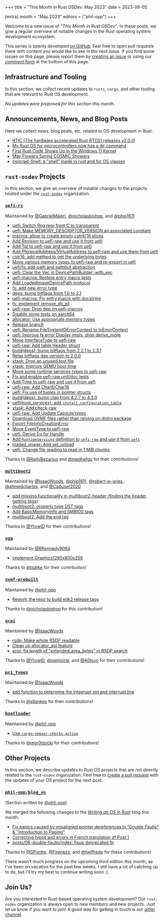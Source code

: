 +++
title = "This Month in Rust OSDev: May 2023"
date = 2023-06-05

[extra]
month = "May 2023"
editors = ["phil-opp"]
+++

Welcome to a new issue of _"This Month in Rust OSDev"_. In these posts, we give a regular overview of notable changes in the Rust operating system development ecosystem.

<!-- more -->

This series is openly developed [on GitHub](https://github.com/rust-osdev/homepage/). Feel free to open pull requests there with content you would like to see in the next issue. If you find some issues on this page, please report them by [creating an issue](https://github.com/rust-osdev/homepage/issues/new) or using our <a href="#comment-form">_comment form_</a> at the bottom of this page.

<!--
    This is a draft for the upcoming "This Month in Rust OSDev (May 2023)" post.
    Feel free to create pull requests against the `next` branch to add your
    content here.
    Please take a look at the past posts on https://rust-osdev.com/ to see the
    general structure of these posts.
-->

## Infrastructure and Tooling

In this section, we collect recent updates to `rustc`, `cargo`, and other tooling that are relevant to Rust OS development.

<!--
    Please use the following template:

    ### Summary
    <span class="maintainers">(Section written by [@author](https://github.com/author))</span>

    <text>
-->

_No updates were proposed for this section this month._

## Announcements, News, and Blog Posts

Here we collect news, blog posts, etc. related to OS development in Rust.

<!--
Please follow this template:

- [Title](https://example.com)
  - (optional) Some additional context
-->

- [RTIC (The hardware accelerated Rust RTOS) releases v2.0.0!](https://www.reddit.com/r/rust/comments/13xp6q9/rtic_the_hardware_accelerated_rust_rtos_releases/)
- [My Rust OS for microcontrollers now has a dir command](https://www.reddit.com/r/rust/comments/13aittv/media_my_rust_os_for_microcontrollers_now_has_a/)
- [First Rust Code Shows Up in the Windows 11 Kernel](https://www.thurrott.com/windows/windows-11/282995/first-rust-code-shows-up-in-the-windows-11-kernel)
- [May Flowers Spring COSMIC Showers](https://blog.system76.com/post/may-flowers-spring-cosmic-showers/)
- [Ironclad-Shell: a "shell" made in rust and for OS classes](https://www.reddit.com/r/rust/comments/13h1ii0/ironcladshell_a_shell_made_in_rust_and_for_os/)


## `rust-osdev` Projects

In this section, we give an overview of notable changes to the projects hosted under the [`rust-osdev`] organization.

[`rust-osdev`]: https://github.com/rust-osdev/about

<!--
    Please use the following template:

    ### [`repo_name`](https://github.com/rust-osdev/repo_name)
    <span class="maintainers">Maintained by [@maintainer_1](https://github.com/maintainer_1)</span>

    The `repo_name` crate ...<<short introduction>>...

    We merged the following changes this month:
    <<changelog, either in list or text form>>
-->


### [`uefi-rs`](https://github.com/rust-osdev/uefi-rs)
<span class="maintainers">Maintained by [@GabrielMajeri](https://github.com/GabrielMajeri), [@nicholasbishop](https://github.com/nicholasbishop), and [@phip1611](https://github.com/phip1611)</span>

- [uefi: Switch Rng repr from C to transparent](https://github.com/rust-osdev/uefi-rs/pull/784)
- [uefi: Make MEMORY_DESCRIPTOR_VERSION an associated constant](https://github.com/rust-osdev/uefi-rs/pull/785)
- [macros: allow to create empty cstr8/16 slices](https://github.com/rust-osdev/uefi-rs/pull/786)
- [Add Revision to uefi-raw and use it from uefi](https://github.com/rust-osdev/uefi-rs/pull/783)
- [Add Tpl to uefi-raw and use it from uefi](https://github.com/rust-osdev/uefi-rs/pull/790)
- [Add PhysicalAddress/VirtualAddress to uefi-raw and use them from uefi](https://github.com/rust-osdev/uefi-rs/pull/789)
- [cstr16: add method to get the underlying bytes](https://github.com/rust-osdev/uefi-rs/pull/788)
- [Move various memory types to uefi-raw and re-export in uefi](https://github.com/rust-osdev/uefi-rs/pull/791)
- [uefi/fs: add path and pathbuf abstraction](https://github.com/rust-osdev/uefi-rs/pull/771)
- [uefi: Clear the Vec in DevicePathBuilder::with_vec](https://github.com/rust-osdev/uefi-rs/pull/794)
- [uefi-macros: Restore entry macro tests](https://github.com/rust-osdev/uefi-rs/pull/796)
- [Add LoadedImageDevicePath protocol](https://github.com/rust-osdev/uefi-rs/pull/795)
- [fs: add new error type](https://github.com/rust-osdev/uefi-rs/pull/792)
- [deps: bump bitflags from 1.0 to 2.1](https://github.com/rust-osdev/uefi-rs/pull/714)
- [uefi-macros: Fix entry macro with docstring](https://github.com/rust-osdev/uefi-rs/pull/797)
- [fs: implement remove_dir_all](https://github.com/rust-osdev/uefi-rs/pull/799)
- [uefi-raw: Drop dep on uefi-macros](https://github.com/rust-osdev/uefi-rs/pull/802)
- [Disable some tests on aarch64](https://github.com/rust-osdev/uefi-rs/pull/803)
- [allocator: Use appropriate memory types](https://github.com/rust-osdev/uefi-rs/pull/804)
- [Release branch](https://github.com/rust-osdev/uefi-rs/pull/806)
- [uefi: Rename FileSystemIOErrorContext to IoErrorContext](https://github.com/rust-osdev/uefi-rs/pull/807)
- [uefi: Improve fs error Display impls, drop derive_more](https://github.com/rust-osdev/uefi-rs/pull/808)
- [Move InterfaceType to uefi-raw](https://github.com/rust-osdev/uefi-rs/pull/811)
- [uefi-raw: Add table Header struct](https://github.com/rust-osdev/uefi-rs/pull/810)
- [build(deps): bump bitflags from 2.2.1 to 2.3.1](https://github.com/rust-osdev/uefi-rs/pull/814)
- [Relax bitflags dep version to 2.0.0](https://github.com/rust-osdev/uefi-rs/pull/815)
- [xtask: Drop an unused test file](https://github.com/rust-osdev/uefi-rs/pull/812)
- [xtask: Improve QEMU boot time](https://github.com/rust-osdev/uefi-rs/pull/805)
- [Move some runtime services types to uefi-raw](https://github.com/rust-osdev/uefi-rs/pull/813)
- [Fix and enable uefi-raw unit/doc tests](https://github.com/rust-osdev/uefi-rs/pull/816)
- [Add Time to uefi-raw and use it from uefi](https://github.com/rust-osdev/uefi-rs/pull/817)
- [uefi-raw: Add Char8/Char16](https://github.com/rust-osdev/uefi-rs/pull/809)
- [uefi: Fix use of tuples in pointer structs](https://github.com/rust-osdev/uefi-rs/pull/822)
- [build(deps): bump clap from 4.2.7 to 4.3.0](https://github.com/rust-osdev/uefi-rs/pull/823)
- [uefi(boot_services): add `install_configuration_table`](https://github.com/rust-osdev/uefi-rs/pull/821)
- [xtask: Add check-raw](https://github.com/rust-osdev/uefi-rs/pull/819)
- [uefi-raw: Add Update Capsule types](https://github.com/rust-osdev/uefi-rs/pull/818)
- [Download OVMF files rather than relying on distro package](https://github.com/rust-osdev/uefi-rs/pull/798)
- [Export FileInfoCreationError](https://github.com/rust-osdev/uefi-rs/pull/831)
- [Move EventType to uefi-raw](https://github.com/rust-osdev/uefi-rs/pull/833)
- [uefi: Derive Eq for Handle](https://github.com/rust-osdev/uefi-rs/pull/836)
- [Add `RuntimeServices` definition to `uefi-raw` and use it from `uefi`](https://github.com/rust-osdev/uefi-rs/pull/832)
- [loaded_image: Add set_unload](https://github.com/rust-osdev/uefi-rs/pull/835)
- [uefi: Change file reading to read in 1 MiB chunks](https://github.com/rust-osdev/uefi-rs/pull/834)

Thanks to [@RaitoBezarius](https://github.com/RaitoBezarius) and [@medhefgo](https://github.com/medhefgo) for their contributions!


### [`multiboot2`](https://github.com/rust-osdev/multiboot2)
<span class="maintainers">Maintained by [@IsaacWoods](https://github.com/IsaacWoods), [@phip1611](https://github.com/phip1611), [@robert-w-gries](https://github.com/robert-w-gries), [@ahmedcharles](https://github.com/ahmedcharles), and [@Caduser2020](https://github.com/Caduser2020)</span>

- [add missing functionality in multiboot2-header (finding the header, getting tags)](https://github.com/rust-osdev/multiboot2/pull/136)
- [multiboot2: properly type DST tags](https://github.com/rust-osdev/multiboot2/pull/134)
- [Add BasicMemoryInfo and SMBIOS tags](https://github.com/rust-osdev/multiboot2/pull/137)
- [multiboot2: Add the end tag](https://github.com/rust-osdev/multiboot2/pull/138)

Thanks to [@YtvwlD](https://github.com/YtvwlD) for their contributions!


### [`vga`](https://github.com/rust-osdev/vga)
<span class="maintainers">Maintained by [@RKennedy9064](https://github.com/RKennedy9064)</span>

- [implement Graphics1280x800x256](https://github.com/rust-osdev/vga/pull/32)

Thanks to [@tsatke](https://github.com/tsatke) for their contribution!


### [`ovmf-prebuilt`](https://github.com/rust-osdev/ovmf-prebuilt)
<span class="maintainers">Maintained by [@phil-opp](https://github.com/phil-opp)</span>

- [Rework the repo to build edk2 release tags](https://github.com/rust-osdev/ovmf-prebuilt/pull/1)

Thanks to [@nicholasbishop](https://github.com/nicholasbishop) for this contribution!


### [`acpi`](https://github.com/rust-osdev/acpi)
<span class="maintainers">Maintained by [@IsaacWoods](https://github.com/IsaacWoods)</span>

- [rsdp: Make whole RSDP readable](https://github.com/rust-osdev/acpi/pull/179)
- [Clean up allocator_api feature](https://github.com/rust-osdev/acpi/pull/177)
- [acpi: fix length of "extended_area_bytes" in RSDP search](https://github.com/rust-osdev/acpi/pull/164)

Thanks to [@YtvwlD](https://github.com/YtvwlD), [@semiviral](https://github.com/semiviral), and [@A0lson](https://github.com/A0lson) for their contributions!


### [`pci_types`](https://github.com/rust-osdev/pci_types)
<span class="maintainers">Maintained by [@IsaacWoods](https://github.com/IsaacWoods)</span>

- [add function to determine the inteerupt pin and interrupt line](https://github.com/rust-osdev/pci_types/pull/9)

Thanks to [@stlankes](https://github.com/stlankes) for their contributions!


### [`bootloader`](https://github.com/rust-osdev/bootloader)
<span class="maintainers">Maintained by [@phil-opp](https://github.com/phil-opp)</span>

- [Use `cargo-semver-checks-action`](https://github.com/rust-osdev/bootloader/pull/369)

Thanks to [@mgr0dzicki](https://github.com/mgr0dzicki) for their contributions!


## Other Projects

In this section, we describe updates to Rust OS projects that are not directly related to the `rust-osdev` organization. Feel free to [create a pull request](https://github.com/rust-osdev/homepage/pulls) with the updates of your OS project for the next post.

<!--
    Please use the following template:

    ### [`owner_name/repo_name`](https://github.com/rust-osdev/owner_name/repo_name)
    <span class="maintainers">(Section written by [@your_github_name](https://github.com/your_github_name))</span>

    ...<<your project updates>>...
-->

### [`phil-opp/blog_os`](https://github.com/phil-opp/blog_os)
<span class="maintainers">(Section written by [@phil-opp](https://github.com/phil-opp))</span>

We merged the following changes to the [_Writing an OS in Rust_](https://os.phil-opp.com/) blog this month:

- [Fix panics caused by misaligned pointer dereferences in "Double Faults" & "Introduction to Paging"](https://github.com/phil-opp/blog_os/pull/1226)
- [Correcting typos and errors in French translation of Post 1](https://github.com/phil-opp/blog_os/pull/1219)
- [posts/06-double-faults/index: fixup deprecated fn](https://github.com/phil-opp/blog_os/pull/1218)

Thanks to [@SPuntte](https://github.com/SPuntte), [@Firenezz](https://github.com/Firenezz), and [@twilfredo](https://github.com/twilfredo) for these contributions!

There wasn't much progress on the upcoming third edition this month, as I've been on vacation for the past few weeks. I still have a lot of catching up to do, but I'll try my best to continue writing soon :).

## Join Us?

Are you interested in Rust-based operating system development? Our `rust-osdev` organization is always open to new members and new projects. Just let us know if you want to join! A good way for getting in touch is our [gitter channel](https://gitter.im/rust-osdev/Lobby).

